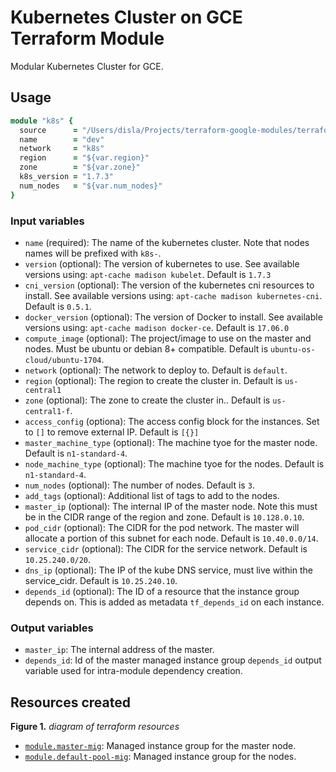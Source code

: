 # Kubernetes Cluster on GCE Terraform Module

Modular Kubernetes Cluster for GCE.

## Usage

```ruby
module "k8s" {
  source      = "/Users/disla/Projects/terraform-google-modules/terraform-google-k8s-gce"
  name        = "dev"
  network     = "k8s"
  region      = "${var.region}"
  zone        = "${var.zone}"
  k8s_version = "1.7.3"
  num_nodes   = "${var.num_nodes}"
}
```

### Input variables

- `name` (required): The name of the kubernetes cluster. Note that nodes names will be prefixed with `k8s-`.
- `version` (optional): The version of kubernetes to use. See available versions using: `apt-cache madison kubelet`. Default is `1.7.3`
- `cni_version` (optional): The version of the kubernetes cni resources to install. See available versions using: `apt-cache madison kubernetes-cni`. Default is `0.5.1`.
- `docker_version` (optional): The version of Docker to install. See available versions using: `apt-cache madison docker-ce`. Default is `17.06.0`
- `compute_image` (optional): The project/image to use on the master and nodes. Must be ubuntu or debian 8+ compatible. Default is `ubuntu-os-cloud/ubuntu-1704`.
- `network` (optional): The network to deploy to. Default is `default`.
- `region` (optional): The region to create the cluster in. Default is `us-central1`
- `zone` (optional): The zone to create the cluster in.. Default is `us-central1-f`.
- `access_config` (optiona): The access config block for the instances. Set to `[]` to remove external IP. Default is `[{}]`
- `master_machine_type` (optional): The machine tyoe for the master node. Default is `n1-standard-4`.
- `node_machine_type` (optional): The machine tyoe for the nodes. Default is `n1-standard-4`.
- `num_nodes` (optional): The number of nodes. Default is `3`.
- `add_tags` (optional): Additional list of tags to add to the nodes.
- `master_ip` (optional): The internal IP of the master node. Note this must be in the CIDR range of the region and zone. Default is `10.128.0.10`.
- `pod_cidr` (optional): The CIDR for the pod network. The master will allocate a portion of this subnet for each node. Default is `10.40.0.0/14`.
- `service_cidr` (optional): The CIDR for the service network. Default is `10.25.240.0/20`.
- `dns_ip` (optional): The IP of the kube DNS service, must live within the service_cidr. Default is `10.25.240.10`.
- `depends_id` (optional): The ID of a resource that the instance group depends on. This is added as metadata `tf_depends_id` on each instance.

### Output variables

- `master_ip`: The internal address of the master.
- `depends_id`: Id of the master managed instance group `depends_id` output variable used for intra-module dependency creation.

## Resources created

**Figure 1.** *diagram of terraform resources*

- [`module.master-mig`](https://github.com/danisla/terraform-google-managed-instance-group): Managed instance group for the master node.
- [`module.default-pool-mig`](https://github.com/danisla/terraform-google-managed-instance-group): Managed instance group for the nodes.
